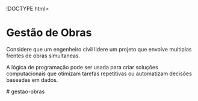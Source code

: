 !DOCTYPE html>
<html lang="pt-BR">
<head>
    <meta charset="UTF-8">
    <meta name="viewport" content="width=device-width, initial-scale=1.0">
    <title>Gestão de Obras</title>
    <link rel="stylesheet" href="style.css">
</head>
<body>
   <h1> Gestão de Obras</h1>
   <p>
Considere que um engenheiro civil lidere um projeto que envolve multiplas frentes de obras simultaneas.</h3>
</p>
<p>
A lógica de programação pode ser usada para criar soluções computacionais que otimizam tarefas repetitivas ou automatizam decisões baseadas em dados.</p>
</body>
</html># gestao-obras
